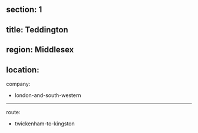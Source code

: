 section: 1
----
title: Teddington
----
region: Middlesex
----
location: 
----
company:
- london-and-south-western
----
route:
- twickenham-to-kingston
